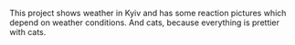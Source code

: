  This project shows weather in Kyiv and has some reaction pictures which depend on weather conditions. And cats, because everything is prettier with cats.
